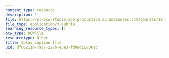 ```yaml
---
content_type: resource
description: ''
file: https://ol-ocw-studio-app-production.s3.amazonaws.com/courses/18-02-multivariable-calculus-fall-2007/df06211b7ac7227be5e3fd0ad107361c_YBajUR3EFSM.srt
file_type: application/x-subrip
learning_resource_types: []
ocw_type: OCWFile
resourcetype: Other
title: 3play caption file
uid: df06211b-7ac7-227b-e5e3-fd0ad107361c
---
```

